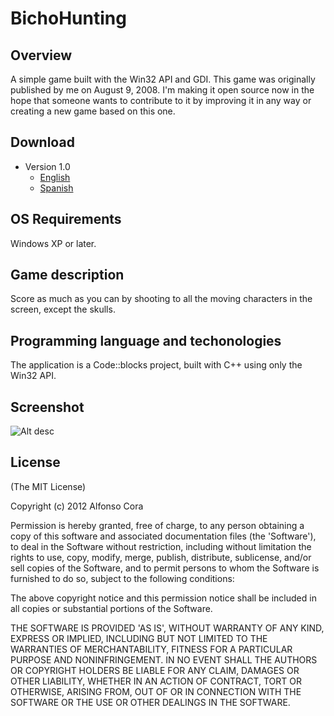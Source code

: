 BichoHunting
=========

Overview
--------

A simple game built with the Win32 API and GDI.
This game was originally published by me on August 9, 2008. I'm making it open source now in the hope that someone wants to contribute to it by improving it in any way or creating a new game based on this one.

Download
--------

- Version 1.0
  - [English](https://github.com/alfonsocora/bichohunting/raw/master/BichoHunting.english.exe)
  - [Spanish](https://github.com/alfonsocora/bichohunting/raw/master/BichoHunting.spanish.exe)

OS Requirements
---------------

Windows XP or later.

Game description
----------------

Score as much as you can by shooting to all the moving characters in the screen, except the skulls.

Programming language and techonologies
--------------------------------------

The application is a Code::blocks project, built with C++ using only the Win32 API.

Screenshot
----------

![Alt desc](https://github.com/alfonsocora/files/raw/master/images/bh1.png)

License
-------

(The MIT License)

Copyright (c) 2012 Alfonso Cora

Permission is hereby granted, free of charge, to any person obtaining a copy of this software and associated documentation files (the 'Software'), to deal in the Software without restriction, including without limitation the rights to use, copy, modify, merge, publish, distribute, sublicense, and/or sell copies of the Software, and to permit persons to whom the Software is furnished to do so, subject to the following conditions:

The above copyright notice and this permission notice shall be included in all copies or substantial portions of the Software.

THE SOFTWARE IS PROVIDED 'AS IS', WITHOUT WARRANTY OF ANY KIND, EXPRESS OR IMPLIED, INCLUDING BUT NOT LIMITED TO THE WARRANTIES OF MERCHANTABILITY, FITNESS FOR A PARTICULAR PURPOSE AND NONINFRINGEMENT. IN NO EVENT SHALL THE AUTHORS OR COPYRIGHT HOLDERS BE LIABLE FOR ANY CLAIM, DAMAGES OR OTHER LIABILITY, WHETHER IN AN ACTION OF CONTRACT, TORT OR OTHERWISE, ARISING FROM, OUT OF OR IN CONNECTION WITH THE SOFTWARE OR THE USE OR OTHER DEALINGS IN THE SOFTWARE.
